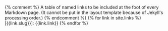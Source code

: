 {% comment %}
A table of named links to be included at the foot of every Markdown page.
(It cannot be put in the layout template because of Jekyll's processing order.)
{% endcomment %}
{% for link in site.links %}
[{{link.slug}}]: {{link.link}}
{% endfor %}
